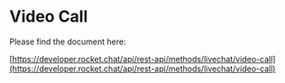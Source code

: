 # Video Call

Please find the document here: 

[https://developer.rocket.chat/api/rest-api/methods/livechat/video-call](https://developer.rocket.chat/api/rest-api/methods/livechat/video-call)

